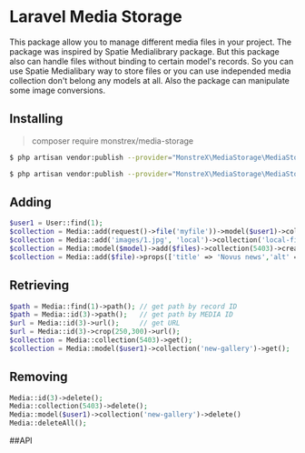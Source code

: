 # Laravel Media Storage

This package allow you to manage different media files in your project. The package was inspired by Spatie Medialibrary package. But this package also can handle files without binding to certain model's records. So you can use Spatie Medialibary way to store files or you can use independed media collection don't belong any models at all. Also the package can manipulate some image conversions.


## Installing
>composer require monstrex/media-storage

``` bash
$ php artisan vendor:publish --provider="MonstreX\MediaStorage\MediaStorageServiceProvider" --tag="migrations"
```

``` bash
$ php artisan vendor:publish --provider="MonstreX\MediaStorage\MediaStorageServiceProvider" --tag="config"
```


## Adding
```php
$user1 = User::find(1);
$collection = Media::add(request()->file('myfile'))->model($user1)->collection('new-gallery')->create();
$collection = Media::add('images/1.jpg', 'local')->collection('local-file')->create();
$collection = Media::model($model)->add($files)->collection(5403)->create();
$collection = Media::add($file)->props(['title' => 'Novus news','alt' => 'Image #2'])->collection('images')->create();
```

## Retrieving
```php
$path = Media::find(1)->path(); // get path by record ID
$path = Media::id(3)->path();   // get path by MEDIA ID
$url = Media::id(3)->url();     // get URL
$url = Media::id(3)->crop(250,300)->url(); 
$collection = Media::collection(5403)->get();
$collection = Media::model($user1)->collection('new-gallery')->get();
```

## Removing
```php
Media::id(3)->delete();
Media::collection(5403)->delete();
Media::model($user1)->collection('new-gallery')->delete()
Media::deleteAll();
```

##API
